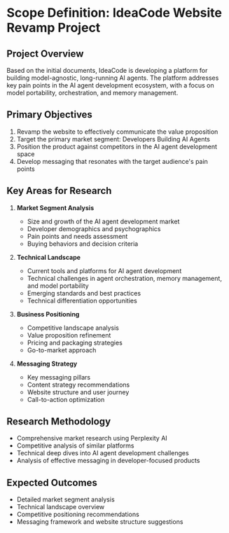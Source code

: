 # Scope Definition: IdeaCode Website Revamp Project

## Project Overview
Based on the initial documents, IdeaCode is developing a platform for building model-agnostic, long-running AI agents. The platform addresses key pain points in the AI agent development ecosystem, with a focus on model portability, orchestration, and memory management.

## Primary Objectives
1. Revamp the website to effectively communicate the value proposition
2. Target the primary market segment: Developers Building AI Agents
3. Position the product against competitors in the AI agent development space
4. Develop messaging that resonates with the target audience's pain points

## Key Areas for Research
1. **Market Segment Analysis**
   - Size and growth of the AI agent development market
   - Developer demographics and psychographics
   - Pain points and needs assessment
   - Buying behaviors and decision criteria

2. **Technical Landscape**
   - Current tools and platforms for AI agent development
   - Technical challenges in agent orchestration, memory management, and model portability
   - Emerging standards and best practices
   - Technical differentiation opportunities

3. **Business Positioning**
   - Competitive landscape analysis
   - Value proposition refinement
   - Pricing and packaging strategies
   - Go-to-market approach

4. **Messaging Strategy**
   - Key messaging pillars
   - Content strategy recommendations
   - Website structure and user journey
   - Call-to-action optimization

## Research Methodology
- Comprehensive market research using Perplexity AI
- Competitive analysis of similar platforms
- Technical deep dives into AI agent development challenges
- Analysis of effective messaging in developer-focused products

## Expected Outcomes
- Detailed market segment analysis
- Technical landscape overview
- Competitive positioning recommendations
- Messaging framework and website structure suggestions